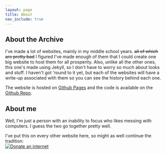 ```yaml
---
layout: page
title: About
nav_include: true
---
```


## About the Archive
I've made a lot of websites, mainly in my middle school years. ~~all of which are pretty bad~~ I figured I've made enough of them that I could create one big website to host them for all prosperity. Also, unlike all the other ones, this one's made using Jekyll, so I don't have to worry so much about looks and stuff.
I haven't got 'round to it yet, but each of the websites will have a write-up associated with them so you can see the history behind each one.

The website is hosted on [Github Pages](https://pages.github.com) and the code is available on the [Github Repo](https://github.com/qqwui/qqwui.github.io).

## About me
Well, I'm just a person with an inability to focus who likes messing with computers. I guess the two go together pretty well.

I've put this on every other website here, so might as well continue the tradition:<br>
<a href='http://internetometer.com/give/47224' target="_blank"><img src='http://internetometer.com/image/47224.png' alt="Donate an internet"></a>
